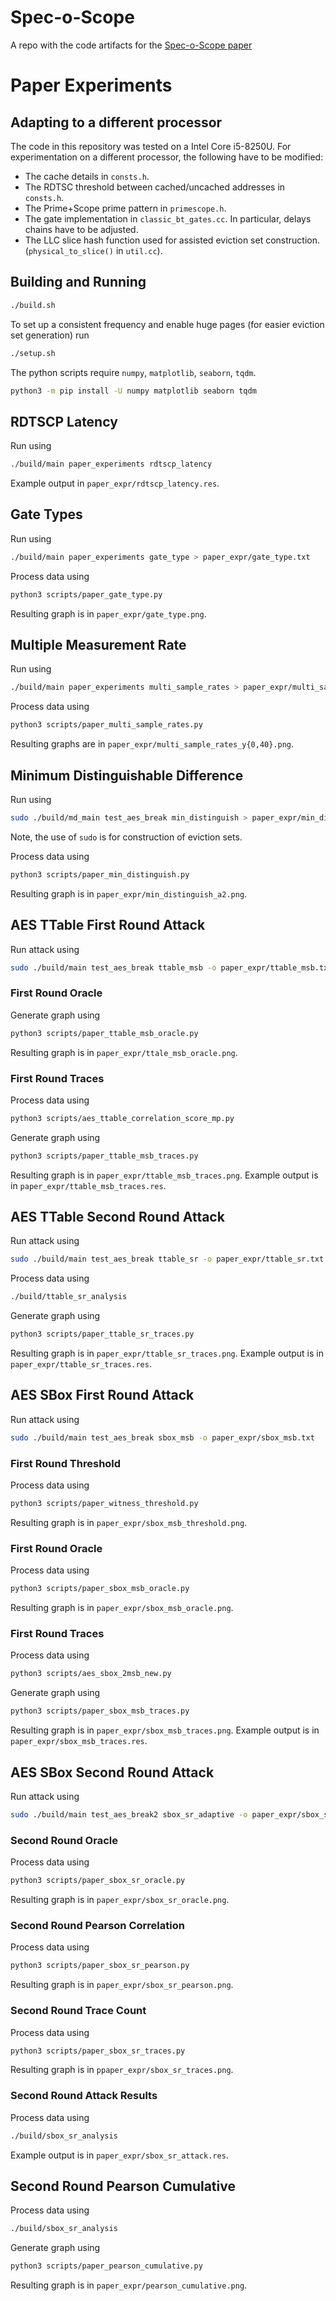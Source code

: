 # Spec-o-Scope
A repo with the code artifacts for the [Spec-o-Scope paper](https://eprint.iacr.org/2024/775)

# Paper Experiments

## Adapting to a different processor
The code in this repository was tested on a Intel Core i5-8250U.
For experimentation on a different processor, the following have to be modified:
* The cache details in `consts.h`.
* The RDTSC threshold between cached/uncached addresses in `consts.h`.
* The Prime+Scope prime pattern in `primescope.h`.
* The gate implementation in `classic_bt_gates.cc`. In particular, delays chains have to be adjusted.
* The LLC slice hash function used for assisted eviction set construction. (`physical_to_slice()` in `util.cc`). 

## Building and Running
```sh
./build.sh
```

To set up a consistent frequency and enable huge pages (for easier eviction set generation) run
```sh
./setup.sh
```

The python scripts require `numpy`, `matplotlib`, `seaborn`, `tqdm`.
```sh
python3 -m pip install -U numpy matplotlib seaborn tqdm
```

## RDTSCP Latency
Run using
```sh
./build/main paper_experiments rdtscp_latency
```
Example output in `paper_expr/rdtscp_latency.res`.

## Gate Types
Run using
```sh
./build/main paper_experiments gate_type > paper_expr/gate_type.txt
```
Process data using
```sh
python3 scripts/paper_gate_type.py
```
Resulting graph is in `paper_expr/gate_type.png`.

## Multiple Measurement Rate
Run using
```sh
./build/main paper_experiments multi_sample_rates > paper_expr/multi_sample_rates.txt
```
Process data using
```sh
python3 scripts/paper_multi_sample_rates.py
```
Resulting graphs are in `paper_expr/multi_sample_rates_y{0,40}.png`.

## Minimum Distinguishable Difference
Run using
```sh
sudo ./build/md_main test_aes_break min_distinguish > paper_expr/min_distinguish.txt
```
Note, the use of `sudo` is for construction of eviction sets.

Process data using
```sh
python3 scripts/paper_min_distinguish.py
```
Resulting graph is in `paper_expr/min_distinguish_a2.png`.

## AES TTable First Round Attack
Run attack using
```sh
sudo ./build/main test_aes_break ttable_msb -o paper_expr/ttable_msb.txt
```

### First Round Oracle
Generate graph using
```sh
python3 scripts/paper_ttable_msb_oracle.py
```
Resulting graph is in `paper_expr/ttale_msb_oracle.png`.

### First Round Traces
Process data using
```sh
python3 scripts/aes_ttable_correlation_score_mp.py
```

Generate graph using
```sh
python3 scripts/paper_ttable_msb_traces.py
```
Resulting graph is in `paper_expr/ttable_msb_traces.png`.
Example output is in `paper_expr/ttable_msb_traces.res`.

## AES TTable Second Round Attack
Run attack using
```sh
sudo ./build/main test_aes_break ttable_sr -o paper_expr/ttable_sr.txt
```

Process data using
```sh
./build/ttable_sr_analysis
```

Generate graph using
```sh
python3 scripts/paper_ttable_sr_traces.py
```
Resulting graph is in `paper_expr/ttable_sr_traces.png`.
Example output is in `paper_expr/ttable_sr_traces.res`.

## AES SBox First Round Attack
Run attack using
```sh
sudo ./build/main test_aes_break sbox_msb -o paper_expr/sbox_msb.txt
```

### First Round Threshold
Process data using
```sh
python3 scripts/paper_witness_threshold.py
```
Resulting graph is in `paper_expr/sbox_msb_threshold.png`.

### First Round Oracle
Process data using
```sh
python3 scripts/paper_sbox_msb_oracle.py
```
Resulting graph is in `paper_expr/sbox_msb_oracle.png`.

### First Round Traces
Process data using
```sh
python3 scripts/aes_sbox_2msb_new.py
```

Generate graph using
```sh
python3 scripts/paper_sbox_msb_traces.py
```
Resulting graph is in `paper_expr/sbox_msb_traces.png`.
Example output is in `paper_expr/sbox_msb_traces.res`.

## AES SBox Second Round Attack
Run attack using
```sh
sudo ./build/main test_aes_break2 sbox_sr_adaptive -o paper_expr/sbox_sr.txt 2> paper_expr/sbox_sr_traces.txt
```

### Second Round Oracle
Process data using
```sh
python3 scripts/paper_sbox_sr_oracle.py
```
Resulting graph is in `paper_expr/sbox_sr_oracle.png`.

### Second Round Pearson Correlation
Process data using
```sh
python3 scripts/paper_sbox_sr_pearson.py
```
Resulting graph is in `paper_expr/sbox_sr_pearson.png`.

### Second Round Trace Count
Process data using
```sh
python3 scripts/paper_sbox_sr_traces.py
```
Resulting graph is in `ppaper_expr/sbox_sr_traces.png`.

### Second Round Attack Results
Process data using
```sh
./build/sbox_sr_analysis
```
Example output is in `paper_expr/sbox_sr_attack.res`.

## Second Round Pearson Cumulative
Process data using
```sh
./build/sbox_sr_analysis
```

Generate graph using
```sh
python3 scripts/paper_pearson_cumulative.py
```
Resulting graph is in `paper_expr/pearson_cumulative.png`.
